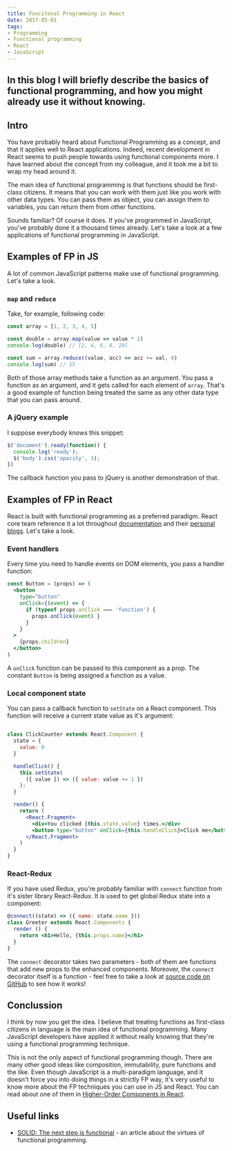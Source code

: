 ```yaml
---
title: Funcitonal Programming in React
date: 2017-05-01
tags:
- Programming
- Functional programming
- React
- JavaScript
---
```

In this blog I will briefly describe the basics of functional programming, and how you might already use it without knowing.
---

## Intro

You have probably heard about Functional Programming as a concept, and that it applies well to React applications. Indeed, recent development in React seems to push people towards using functional components more. I have learned about the concept from my colleague, and it took me a bit to wrap my head around it. 

The main idea of functional programming is that functions should be first-class citizens. It means that you can work with them just like you work with other data types. You can pass them as object, you can assign them to variables, you can return them from other functions.

Sounds familiar? Of course it does. If you've programmed in JavaScript, you've probably done it a thousand times already. Let's take a look at a few applications of functional programming in JavaScript.

## Examples of FP in JS

A lot of common JavaScript patterns make use of functional programming. Let's take a look.

### `map` and `reduce`

Take, for example, following code:

```javascript
const array = [1, 2, 3, 4, 5]

const double = array.map(value => value * 2)
console.log(double) // [2, 4, 6, 8, 10]

const sum = array.reduce((value, acc) => acc += val, 0)
console.log(sum) // 15
```

Both of those array methods take a function as an argument. You pass a function as an argument, and it gets called for each element of `array`. That's a good example of function being treated the same as any other data type that you can pass around.

### A jQuery example

I suppose everybody knows this snippet:

```javascript
$('document').ready(function() {
  console.log('ready');
  $('body').css('opacity', 1);
})
```

The callback function you pass to jQuery is another demonstration of that.

## Examples of FP in React

React is built with functional programming as a preferred paradigm. React core team reference it a lot throughout [documentation](https://reactjs.org/docs/composition-vs-inheritance.html) and their [personal blogs](https://twitter.com/dan_abramov/status/752643494972383232). Let's take a look.

### Event handlers

Every time you need to handle events on DOM elements, you pass a handler function:

```jsx
const Button = (props) => (
  <button 
    type="button"
    onClick={(event) => { 
      if (typeof props.onClick === 'function') { 
        props.onClick(event) } 
      }
    }
  >
    {props.children}
  </button>
)
```

A `onClick` function can be passed to this component as a prop. The constant `Button` is being assigned a function as a value.

### Local component state

You can pass a callback function to `setState` on a React component. This function will receive a current state value as it's argument:

```jsx

class ClickCounter extends React.Component {
  state = {
    value: 0
  }

  handleClick() {
    this.setState(
      ({ value }) => ({ value: value += 1 })
    );
  }

  render() {
    return (
      <React.Fragment>
        <div>You clicked {this.state.value} times.</div>
        <button type="button" onClick={this.handleClick}>Click me</button>
      </React.Fragment>
    )
  }
}
```

### React-Redux

If you have used Redux, you're probably familiar with `connect` function from it's sister library React-Redux. It is used to get global Redux state into a component:

```jsx
@connect((state) => ({ name: state.name }))
class Greeter extends React.Components {
  render () {
    return <h1>Hello, {this.props.name}</h1>
  }
}
```

The `connect` decorator takes two parameters - both of them are functions that add new props to the enhanced components. Moreover, the `connect` decorator itself is a function - feel free to take a look at [source code on GitHub](https://github.com/reduxjs/react-redux/blob/master/src/connect/connect.js) to see how it works!

## Conclussion

I think by now you get the idea. I believe that treating functions as first-class citizens in language is the main idea of functional programming. Many JavaScript developers have applied it without really knowing that they're using a functional programming technique.

This is not the only aspect of functional programming though. There are many other good ideas like composition, immutability, pure functions and the like. Even though JavaScript is a multi-paradigm language, and it doesn't force you into doing things in a strictly FP way, it's very useful to know more about the FP techniques you can use in JS and React. You can read about one of them in [Higher-Order Components in React](/blog/04-react_hocs).

## Useful links

- [SOLID: The next step is functional](https://blog.ploeh.dk/2014/03/10/solid-the-next-step-is-functional/) - an article about the virtues of functional programming.
